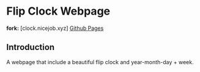 # Flip Clock Webpage

**fork:** [clock.nicejob.xyz] [Github Pages](https://zyjacya-in-love.github.io/flipclock-webpage/) 

## Introduction

A webpage that include a beautiful flip clock and year-month-day + week.
